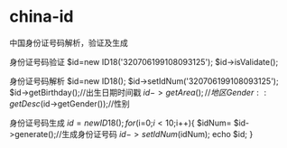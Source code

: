 # china-id
中国身份证号码解析，验证及生成

身份证号码验证
$id=new ID18('320706199108093125');
$id->isValidate();

身份证号码解析
$id=new ID18();
$id->setIdNum('320706199108093125');
$id->getBirthday();//出生日期时间戳
$id->getArea();//地区
Gender::getDesc($id->getGender());//性别

身份证号码生成
$id=new ID18();
for($i=0;$i<10;$i++){
    $idNum= $id->generate();//生成身份证号码
    $id->setIdNum($idNum);
    echo $id;
}
